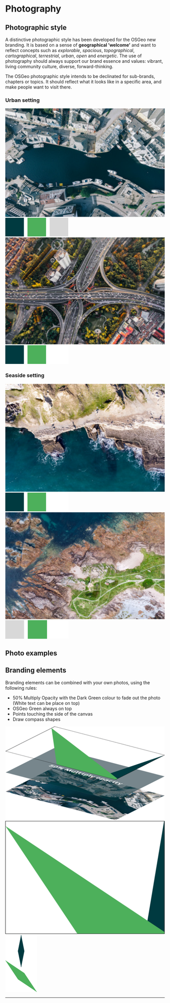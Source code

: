 # Photography

## Photographic style

A distinctive photographic style has been developed for the OSGeo new branding. It is based on a sense of **geographical ’welcome’** and want to reflect concepts such as *explorable*, *spacious*, *topographical*, *cartographical*, *terrestrial*, *urban*, *open* and *energetic*. The use of photography should always support our brand essence and values: vibrant, living community culture, diverse, forward-thinking.

The OSGeo photographic style intends to be declinated for sub-brands, chapters or topics. It should reflect what it looks like in a specific area, and make people want to visit there.

### Urban setting

<div class="row"><div class="col-md-6"><img
src="img/osgeo-photo-urban_01.png" class="img-responsive" /></div><div class="col-md-6"><img src="img/osgeo-photo-palette_01.png" class="img-responsive" /></div></div>
<div class="row"><div class="col-md-6"><img src="img/osgeo-photo-urban_02.png" class="img-responsive mb-20" /></div><div class="col-md-6"><img src="img/osgeo-photo-palette_02.png" class="img-responsive" /></div></div>

### Seaside setting

<div class="row"><div class="col-md-6"><img src="img/osgeo-photo-seaside_01.png" class="img-responsive" /></div><div class="col-md-6"><img src="img/osgeo-photo-palette_02.png" class="img-responsive" /></div></div>
<div class="row"><div class="col-md-6"><img src="img/osgeo-photo-seaside_02.png" class="img-responsive mb-20" /></div><div class="col-md-6"><img src="img/osgeo-photo-palette_03.png" class="img-responsive" /></div></div>

## Photo examples

## Branding elements
<div class="row"><div class="col-md-6"><p>Branding elements can be combined with your own photos, using the following rules:</p> 
<ul><li>50% Multiply Opacity with the Dark Green colour to fade out the photo (White text can be place on top)</li><li>OSGeo Green always on top</li><li>Points touching the side of the canvas</li><li>Draw compass shapes</li></ul></div><div class="col-md-6"><img src="img/osgeo-branding-element_01.png" class="img-responsive mb-10" /></div></div>
<div class="row"><div class="col-md-6"><img src="img/osgeo-branding-element_02.png" class="img-responsive" /></div><div class="col-md-6"><img src="img/osgeo-branding-element_03.png" class="img-responsive" /></div></div>

<hr class="mb-30">

